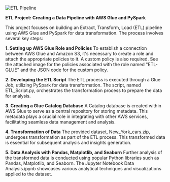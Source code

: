 ![ETL Pipeline](https://github.com/akshar99/ETL-Pipeline-AWS-Glue---PySpark/assets/42032147/08456e51-0f30-4667-bfdb-d77078c50daf)


**ETL Project: Creating a Data Pipeline with AWS Glue and PySpark**

This project focuses on building an Extract, Transform, Load (ETL) pipeline using AWS Glue and PySpark for data transformation. The process involves several key steps:

**1. Setting up AWS Glue Role and Policies**
To establish a connection between AWS Glue and Amazon S3, it's necessary to create a role and attach the appropriate policies to it. A custom policy is also required. See the attached image for the policies associated with the role named "ETL-GLUE" and the JSON code for the custom policy.

**2. Developing the ETL Script**
The ETL process is executed through a Glue Job, utilizing PySpark for data transformation. The script, named ETL_Script.py, orchestrates the transformation process to prepare the data for analysis.

**3. Creating a Glue Catalog Database**
A Catalog database is created within AWS Glue to serve as a central repository for storing metadata. This metadata plays a crucial role in integrating with other AWS services, facilitating seamless data management and analysis.

**4. Transformation of Data**
The provided dataset, New_York_cars.zip, undergoes transformation as part of the ETL process. This transformed data is essential for subsequent analysis and insights generation.

**5. Data Analysis with Pandas, Matplotlib, and Seaborn**
Further analysis of the transformed data is conducted using popular Python libraries such as Pandas, Matplotlib, and Seaborn. The Jupyter Notebook Data Analysis.ipynb showcases various analytical techniques and visualizations applied to the dataset.
